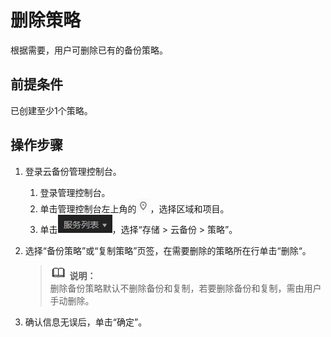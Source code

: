 # 删除策略<a name="cbr_03_0028"></a>

根据需要，用户可删除已有的备份策略。

## 前提条件<a name="section15453010184119"></a>

已创建至少1个策略。

## 操作步骤<a name="section171751115105019"></a>

1.  登录云备份管理控制台。
    1.  登录管理控制台。
    2.  单击管理控制台左上角的![](figures/icon-region.png)，选择区域和项目。
    3.  单击![](figures/icon-list.png)，选择“存储 \> 云备份 \> 策略”。

2.  选择“备份策略”或“复制策略”页签，在需要删除的策略所在行单击“删除“。

    >![](public_sys-resources/icon-note.gif) **说明：**   
    >删除备份策略默认不删除备份和复制，若要删除备份和复制，需由用户手动删除。  

3.  确认信息无误后，单击“确定”。

